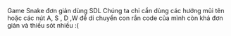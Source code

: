 Game Snake đơn giản dùng SDL
Chúng ta chỉ cần dùng các hướng mũi tên hoặc các nút A, S , D ,W để di chuyển con rắn
code của mình còn khá đơn giản và thiếu sót nhiều :(

